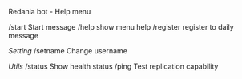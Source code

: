 Redania bot - Help menu

/start              Start message
/help               show menu help
/register           register to daily message

*Setting*
/setname            Change username

*Utils*
/status             Show health status
/ping               Test replication capability
